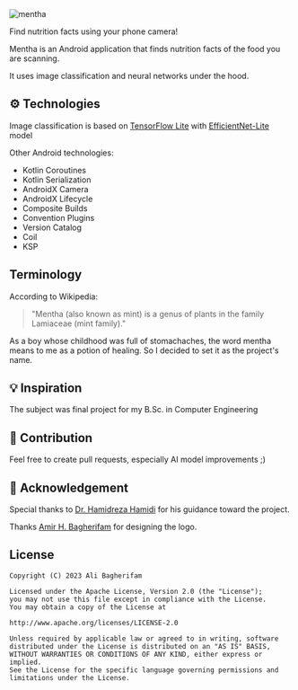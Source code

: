 <img alt="mentha" src="https://raw.github.com/alibagherifam/mentha/master/banner.png">

Find nutrition facts using your phone camera!

Mentha is an Android application that finds nutrition facts of the food you are scanning.

It uses image classification and neural networks under the hood.

## ⚙ Technologies

Image classification is based on [TensorFlow Lite](https://www.tensorflow.org/lite) with [EfficientNet-Lite](https://tfhub.dev/tensorflow/efficientnet/lite0/classification/2) model

Other Android technologies:

- Kotlin Coroutines
- Kotlin Serialization
- AndroidX Camera
- AndroidX Lifecycle
- Composite Builds
- Convention Plugins
- Version Catalog
- Coil
- KSP

## Terminology

According to Wikipedia:

> "Mentha (also known as mint) is a genus of plants in the family Lamiaceae (mint family)."

As a boy whose childhood was full of stomachaches, the word mentha
means to me as a potion of healing. So I decided to set it as the project's name.

## 💡 Inspiration

The subject was final project for my B.Sc. in Computer Engineering

## 🤝 Contribution

Feel free to create pull requests, especially AI model improvements ;)

## 🙏 Acknowledgement

Special thanks to [Dr. Hamidreza Hamidi](http://ikiu.ac.ir/members/?id=46&lang=1) for his guidance toward the project.

Thanks [Amir H. Bagherifam](https://dribbble.com/Amirh_UiUX) for designing the logo.

License
-------

	Copyright (C) 2023 Ali Bagherifam

	Licensed under the Apache License, Version 2.0 (the "License");
	you may not use this file except in compliance with the License.
	You may obtain a copy of the License at

	http://www.apache.org/licenses/LICENSE-2.0

	Unless required by applicable law or agreed to in writing, software
	distributed under the License is distributed on an "AS IS" BASIS,
	WITHOUT WARRANTIES OR CONDITIONS OF ANY KIND, either express or implied.
	See the License for the specific language governing permissions and
	limitations under the License.

